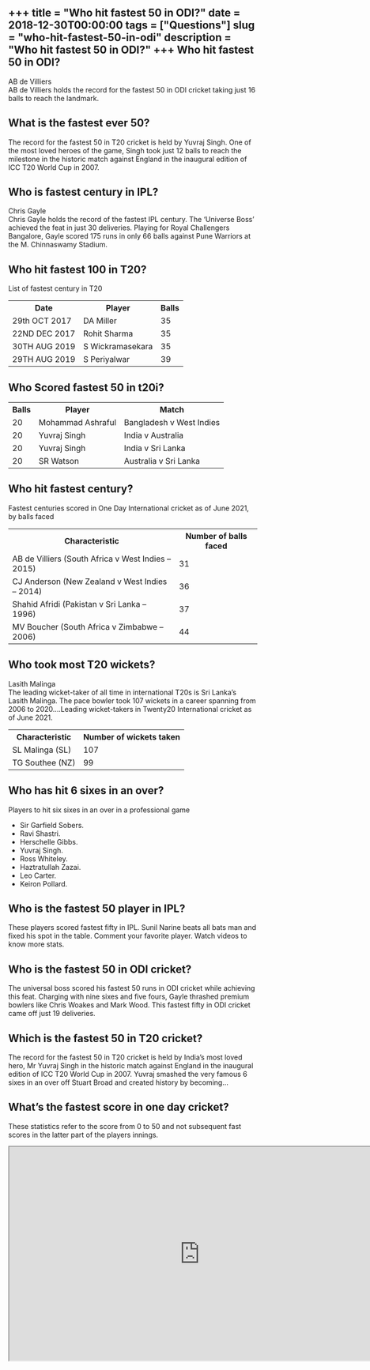 +++
title = "Who hit fastest 50 in ODI?"
date = 2018-12-30T00:00:00
tags = ["Questions"]
slug = "who-hit-fastest-50-in-odi"
description = "Who hit fastest 50 in ODI?"
+++
Who hit fastest 50 in ODI?
--------------------------

AB de Villiers  
AB de Villiers holds the record for the fastest 50 in ODI cricket taking just 16 balls to reach the landmark.

What is the fastest ever 50?
----------------------------

The record for the fastest 50 in T20 cricket is held by Yuvraj Singh. One of the most loved heroes of the game, Singh took just 12 balls to reach the milestone in the historic match against England in the inaugural edition of ICC T20 World Cup in 2007.

Who is fastest century in IPL?
------------------------------

Chris Gayle  
Chris Gayle holds the record of the fastest IPL century. The ‘Universe Boss’ achieved the feat in just 30 deliveries. Playing for Royal Challengers Bangalore, Gayle scored 175 runs in only 66 balls against Pune Warriors at the M. Chinnaswamy Stadium.

Who hit fastest 100 in T20?
---------------------------

List of fastest century in T20

<table><tr><th>Date</th><th>Player</th><th>Balls</th></tr><tr><td>29th OCT 2017</td><td>DA Miller</td><td>35</td></tr><tr><td>22ND DEC 2017</td><td>Rohit Sharma</td><td>35</td></tr><tr><td>30TH AUG 2019</td><td>S Wickramasekara</td><td>35</td></tr><tr><td>29TH AUG 2019</td><td>S Periyalwar</td><td>39</td></tr></table>

Who Scored fastest 50 in t20i?
------------------------------

<table><tr><th>Balls</th><th>Player</th><th>Match</th></tr><tr><td>20</td><td>Mohammad Ashraful</td><td>Bangladesh v West Indies</td></tr><tr><td>20</td><td>Yuvraj Singh</td><td>India v Australia</td></tr><tr><td>20</td><td>Yuvraj Singh</td><td>India v Sri Lanka</td></tr><tr><td>20</td><td>SR Watson</td><td>Australia v Sri Lanka</td></tr></table>

Who hit fastest century?
------------------------

Fastest centuries scored in One Day International cricket as of June 2021, by balls faced

<table><tr><th>Characteristic</th><th>Number of balls faced</th></tr><tr><td>AB de Villiers (South Africa v West Indies – 2015)</td><td>31</td></tr><tr><td>CJ Anderson (New Zealand v West Indies – 2014)</td><td>36</td></tr><tr><td>Shahid Afridi (Pakistan v Sri Lanka – 1996)</td><td>37</td></tr><tr><td>MV Boucher (South Africa v Zimbabwe – 2006)</td><td>44</td></tr></table>

Who took most T20 wickets?
--------------------------

Lasith Malinga  
The leading wicket-taker of all time in international T20s is Sri Lanka’s Lasith Malinga. The pace bowler took 107 wickets in a career spanning from 2006 to 2020….Leading wicket-takers in Twenty20 International cricket as of June 2021.

<table><tr><th>Characteristic</th><th>Number of wickets taken</th></tr><tr><td>SL Malinga (SL)</td><td>107</td></tr><tr><td>TG Southee (NZ)</td><td>99</td></tr></table>

Who has hit 6 sixes in an over?
-------------------------------

Players to hit six sixes in an over in a professional game

- Sir Garfield Sobers.
- Ravi Shastri.
- Herschelle Gibbs.
- Yuvraj Singh.
- Ross Whiteley.
- Haztratullah Zazai.
- Leo Carter.
- Keiron Pollard.

Who is the fastest 50 player in IPL?
------------------------------------

These players scored fastest fifty in IPL. Sunil Narine beats all bats man and fixed his spot in the table. Comment your favorite player. Watch videos to know more stats.

Who is the fastest 50 in ODI cricket?
-------------------------------------

The universal boss scored his fastest 50 runs in ODI cricket while achieving this feat. Charging with nine sixes and five fours, Gayle thrashed premium bowlers like Chris Woakes and Mark Wood. This fastest fifty in ODI cricket came off just 19 deliveries.

Which is the fastest 50 in T20 cricket?
---------------------------------------

The record for the fastest 50 in T20 cricket is held by India’s most loved hero, Mr Yuvraj Singh in the historic match against England in the inaugural edition of ICC T20 World Cup in 2007. Yuvraj smashed the very famous 6 sixes in an over off Stuart Broad and created history by becoming…

What’s the fastest score in one day cricket?
--------------------------------------------

These statistics refer to the score from 0 to 50 and not subsequent fast scores in the latter part of the players innings.

<iframe allow="accelerometer; autoplay; clipboard-write; encrypted-media; gyroscope; picture-in-picture" allowfullscreen="" class="__youtube_prefs__  epyt-is-override  no-lazyload" data-no-lazy="1" data-origheight="433" data-origwidth="770" data-skipgform_ajax_framebjll="" height="433" id="_ytid_46352" loading="lazy" src="https://www.youtube.com/embed/hl-xmMJFLl0?enablejsapi=1&autoplay=0&cc_load_policy=0&cc_lang_pref=&iv_load_policy=1&loop=0&modestbranding=0&rel=1&fs=1&playsinline=0&autohide=2&theme=dark&color=red&controls=1&" title="YouTube player" width="770"></iframe>